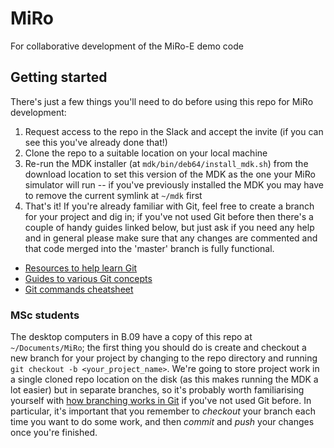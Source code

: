 # MiRo
For collaborative development of the MiRo-E demo code

## Getting started
There's just a few things you'll need to do before using this repo for MiRo development:
1. Request access to the repo in the Slack and accept the invite (if you can see this you've already done that!)
2. Clone the repo to a suitable location on your local machine
3. Re-run the MDK installer (at `mdk/bin/deb64/install_mdk.sh`) from the download location to set this version of the MDK as the one your MiRo simulator will run -- if you've previously installed the MDK you may have to remove the current symlink at `~/mdk` first
4. That's it! If you're already familiar with Git, feel free to create a branch for your project and dig in; if you've not used Git before then there's a couple of handy guides linked below, but just ask if you need any help and in general please make sure that any changes are commented and that code merged into the 'master' branch is fully functional.

* [Resources to help learn Git](https://try.github.io)
* [Guides to various Git concepts](https://guides.github.com)
* [Git commands cheatsheet](https://github.github.com/training-kit/downloads/github-git-cheat-sheet/)

### MSc students
The desktop computers in B.09 have a copy of this repo at `~/Documents/MiRo`; the first thing you should do is create and checkout a new branch for your project by changing to the repo directory and running `git checkout -b <your_project_name>`. We're going to store project work in a single cloned repo location on the disk (as this makes running the MDK a lot easier) but in separate branches, so it's probably worth familiarising yourself with [how branching works in Git](https://git-scm.com/book/en/v2/Git-Branching-Branches-in-a-Nutshell) if you've not used Git before. In particular, it's important that you remember to *checkout* your branch each time you want to do some work, and then *commit* and *push* your changes once you're finished.
